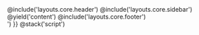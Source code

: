 <!DOCTYPE html>
<html lang="en">
    <!--begin::Head-->
    <head>
        <meta http-equiv="Content-Type" content="text/html; charset=utf-8" />
        <title>AdminLTE v4 | Dashboard</title>
        <!--begin::Primary Meta Tags-->
        <meta name="csrf-token" content="{{ csrf_token() }}">
        <meta name="viewport" content="width=device-width, initial-scale=1.0" />
        <meta name="title" content="AdminLTE v4 | Dashboard" />
        <meta name="author" content="ColorlibHQ" />
        <meta name="description" content="AdminLTE is a Free Bootstrap 5 Admin Dashboard, 30 example pages using Vanilla JS." />
        <meta
            name="keywords"
            content="bootstrap 5, bootstrap, bootstrap 5 admin dashboard, bootstrap 5 dashboard, bootstrap 5 charts, bootstrap 5 calendar, bootstrap 5 datepicker, bootstrap 5 tables, bootstrap 5 datatable, vanilla js datatable, colorlibhq, colorlibhq dashboard, colorlibhq admin dashboard"
        />
        <!--end::Primary Meta Tags-->
        <!--begin::Fonts-->
        <link rel="stylesheet" href="https://cdn.jsdelivr.net/npm/@fontsource/source-sans-3@5.0.12/index.css" integrity="sha256-tXJfXfp6Ewt1ilPzLDtQnJV4hclT9XuaZUKyUvmyr+Q=" crossorigin="anonymous" />
        <!--end::Fonts-->
        <!--begin::Third Party Plugin(OverlayScrollbars)-->
        <link rel="stylesheet" href="https://cdn.jsdelivr.net/npm/overlayscrollbars@2.10.1/styles/overlayscrollbars.min.css" integrity="sha256-tZHrRjVqNSRyWg2wbppGnT833E/Ys0DHWGwT04GiqQg=" crossorigin="anonymous" />
        <!--end::Third Party Plugin(OverlayScrollbars)-->
        <!--begin::Third Party Plugin(Bootstrap Icons)-->
        <link rel="stylesheet" href="https://cdn.jsdelivr.net/npm/bootstrap-icons@1.11.3/font/bootstrap-icons.min.css" integrity="sha256-9kPW/n5nn53j4WMRYAxe9c1rCY96Oogo/MKSVdKzPmI=" crossorigin="anonymous" />
        <!--end::Third Party Plugin(Bootstrap Icons)-->
        <!--begin::Required Plugin(AdminLTE)-->
        <link rel="stylesheet" href="{{ url('css/adminlte.css')}}"/>
        <!--end::Required Plugin(AdminLTE)-->
        <!-- apexcharts -->
        <link rel="stylesheet" href="https://cdn.jsdelivr.net/npm/apexcharts@3.37.1/dist/apexcharts.css" integrity="sha256-4MX+61mt9NVvvuPjUWdUdyfZfxSB1/Rf9WtqRHgG5S0=" crossorigin="anonymous" />
        <!-- jsvectormap -->
        <link rel="stylesheet" href="https://cdn.jsdelivr.net/npm/jsvectormap@1.5.3/dist/css/jsvectormap.min.css" integrity="sha256-+uGLJmmTKOqBr+2E6KDYs/NRsHxSkONXFHUL0fy2O/4=" crossorigin="anonymous" />
    </head>
    <!--end::Head-->
    <!--begin::Body-->
    <body class="layout-fixed sidebar-expand-lg bg-body-tertiary">
        <!--begin::App Wrapper-->
        <div class="app-wrapper">
            <!--begin::Header-->
            @include('layouts.core.header')
            <!--end::Header-->
            <!--begin::Sidebar-->
            @include('layouts.core.sidebar')
            <!--end::Sidebar-->
            @yield('content')
            <!--begin::Footer-->
            @include('layouts.core.footer')
            <!--end::Footer-->
        </div>
        <!--end::App Wrapper-->
        <!--begin::Script-->
        <!--begin::Third Party Plugin(OverlayScrollbars)-->
        <script src="https://cdn.jsdelivr.net/npm/overlayscrollbars@2.10.1/browser/overlayscrollbars.browser.es6.min.js" integrity="sha256-dghWARbRe2eLlIJ56wNB+b760ywulqK3DzZYEpsg2fQ=" crossorigin="anonymous"></script>
        <!--end::Third Party Plugin(OverlayScrollbars)--><!--begin::Required Plugin(popperjs for Bootstrap 5)-->
        <script src="https://cdn.jsdelivr.net/npm/@popperjs/core@2.11.8/dist/umd/popper.min.js" integrity="sha384-I7E8VVD/ismYTF4hNIPjVp/Zjvgyol6VFvRkX/vR+Vc4jQkC+hVqc2pM8ODewa9r" crossorigin="anonymous"></script>
        <!--end::Required Plugin(popperjs for Bootstrap 5)--><!--begin::Required Plugin(Bootstrap 5)-->
        <script src="https://cdn.jsdelivr.net/npm/bootstrap@5.3.3/dist/js/bootstrap.min.js" integrity="sha384-0pUGZvbkm6XF6gxjEnlmuGrJXVbNuzT9qBBavbLwCsOGabYfZo0T0to5eqruptLy" crossorigin="anonymous"></script>
        <!--end::Required Plugin(Bootstrap 5)--><!--begin::Required Plugin(AdminLTE)-->
        <script src="{{ url('js/adminlte.js"></script>
  ') }}      <!--end::Required Plugin(AdminLTE)--><!--begin::OverlayScrollbars Configure-->
        <script>
            const SELECTOR_SIDEBAR_WRAPPER = ".sidebar-wrapper";
            const Default = {
                scrollbarTheme: "os-theme-light",
                scrollbarAutoHide: "leave",
                scrollbarClickScroll: true,
            };
            document.addEventListener("DOMContentLoaded", function () {
                const sidebarWrapper = document.querySelector(SELECTOR_SIDEBAR_WRAPPER);
                if (sidebarWrapper && typeof OverlayScrollbarsGlobal?.OverlayScrollbars !== "undefined") {
                    OverlayScrollbarsGlobal.OverlayScrollbars(sidebarWrapper, {
                        scrollbars: {
                            theme: Default.scrollbarTheme,
                            autoHide: Default.scrollbarAutoHide,
                            clickScroll: Default.scrollbarClickScroll,
                        },
                    });
                }
            });
        </script>
        <!--end::OverlayScrollbars Configure-->
        @stack('script')
        <script>
            $.ajaxSetup({
                headers: {
                'X-CSRF-TOKEN': $('meta[name="csrf-token"]').attr('content')
            }
        });
        </script>
    </body>
    <!--end::Body-->
</html>
